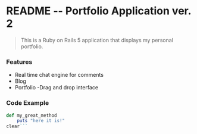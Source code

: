 # README -- Portfolio Application ver. 2

> This is a Ruby on Rails 5 application that displays my personal portfolio.

### Features

- Real time chat engine for comments
- Blog
- Portfolio
-Drag and drop interface

### Code Example

```ruby
def my_great_method
	puts "here it is!"
clear```
